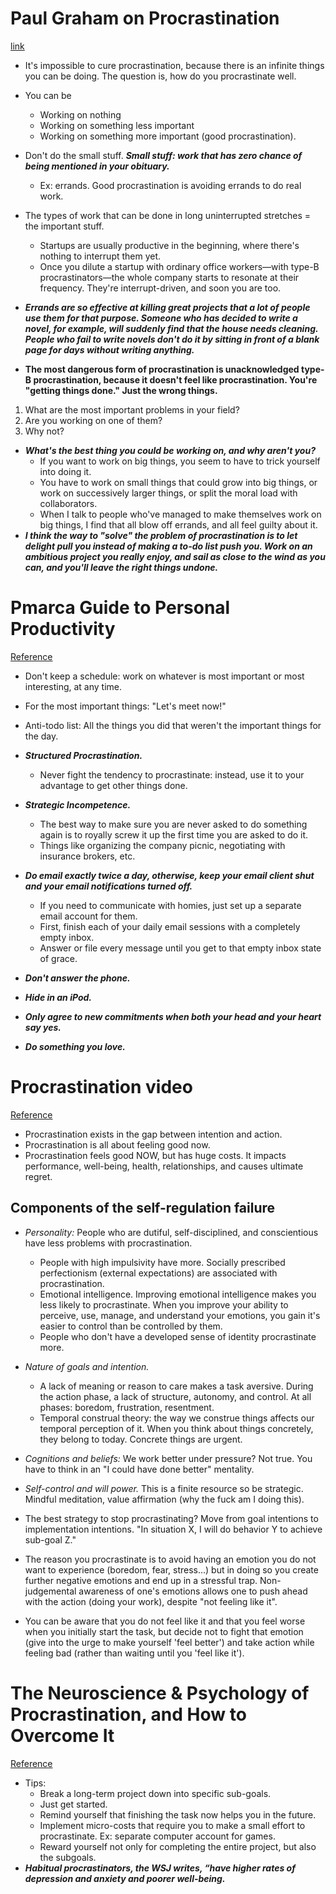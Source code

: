 # Paul Graham on Procrastination
[link](http://paulgraham.com/procrastination.html)

- It's impossible to cure procrastination, because there is an infinite things you can be doing. The question is, how do you procrastinate well.
- You can be
  - Working on nothing
  - Working on something less important
  - Working on something more important (good procrastination).
- Don't do the small stuff. ***Small stuff: work that has zero chance of being mentioned in your obituary.***
  - Ex: errands. Good procrastination is avoiding errands to do real work.
- The types of work that can be done in long uninterrupted stretches = the important stuff.
  - Startups are usually productive in the beginning, where there's nothing to interrupt them yet.
  - Once you dilute a startup with ordinary office workers—with type-B procrastinators—the whole company starts to resonate at their frequency. They're interrupt-driven, and soon you are too.
- ***Errands are so effective at killing great projects that a lot of people use them for that purpose. Someone who has decided to write a novel, for example, will suddenly find that the house needs cleaning. People who fail to write novels don't do it by sitting in front of a blank page for days without writing anything.***

- **The most dangerous form of procrastination is unacknowledged type-B procrastination, because it doesn't feel like procrastination. You're "getting things done." Just the wrong things.**

1. What are the most important problems in your field?
2. Are you working on one of them?
3. Why not?

- ***What's the best thing you could be working on, and why aren't you?***
  - If you want to work on big things, you seem to have to trick yourself into doing it.
  - You have to work on small things that could grow into big things, or work on successively larger things, or split the moral load with collaborators.
  - When I talk to people who've managed to make themselves work on big things, I find that all blow off errands, and all feel guilty about it.
- ***I think the way to "solve" the problem of procrastination is to let delight pull you instead of making a to-do list push you. Work on an ambitious project you really enjoy, and sail as close to the wind as you can, and you'll leave the right things undone.***

# Pmarca Guide to Personal Productivity
[Reference](https://pmarchive.com/guide_to_personal_productivity.html)

- Don't keep a schedule: work on whatever is most important or most interesting, at any time.
- For the most important things: "Let's meet now!"
- Anti-todo list: All the things you did that weren't the important things for the day.

- ***Structured Procrastination.***
  - Never fight the tendency to procrastinate: instead, use it to your advantage to get other things done.
- ***Strategic Incompetence.***
  - The best way to make sure you are never asked to do something again is to royally screw it up the first time you are asked to do it.
  - Things like organizing the company picnic, negotiating with insurance brokers, etc.
- ***Do email exactly twice a day, otherwise, keep your email client shut and your email notifications turned off.***
  - If you need to communicate with homies, just set up a separate email account for them.
  - First, finish each of your daily email sessions with a completely empty inbox.
  - Answer or file every message until you get to that empty inbox state of grace.
- ***Don't answer the phone.***
- ***Hide in an iPod.***
- ***Only agree to new commitments when both your head and your heart say yes.***
- ***Do something you love.***

# Procrastination video
[Reference](https://www.reddit.com/r/Documentaries/comments/5cdj0e/1_hour_lecture_by_the_worlds_leading_professor_on/)

- Procrastination exists in the gap between intention and action.
- Procrastination is all about feeling good now.
- Procrastination feels good NOW, but has huge costs. It impacts performance, well-being, health, relationships, and causes ultimate regret.

## Components of the self-regulation failure

- *Personality:* People who are dutiful, self-disciplined, and conscientious have less problems with procrastination.
  - People with high impulsivity have more. Socially prescribed perfectionism (external expectations) are associated with procrastination.
  - Emotional intelligence. Improving emotional intelligence makes you less likely to procrastinate. When you improve your ability to perceive, use, manage, and understand your emotions, you gain it's easier to control than be controlled by them.
  - People who don't have a developed sense of identity procrastinate more.
- *Nature of goals and intention.*
  - A lack of meaning or reason to care makes a task aversive. During the action phase, a lack of structure, autonomy, and control. At all phases: boredom, frustration, resentment.
  - Temporal construal theory: the way we construe things affects our temporal perception of it. When you think about things concretely, they belong to today. Concrete things are urgent.
- *Cognitions and beliefs:* We work better under pressure? Not true. You have to think in an "I could have done better" mentality.
- *Self-control and will power.* This is a finite resource so be strategic. Mindful meditation, value affirmation (why the fuck am I doing this).

- The best strategy to stop procrastinating? Move from goal intentions to implementation intentions. "In situation X, I will do behavior Y to achieve sub-goal Z."
- The reason you procrastinate is to avoid having an emotion you do not want to experience (boredom, fear, stress...) but in doing so you create further negative emotions and end up in a stressful trap. Non-judgemental awareness of one's emotions allows one to push ahead with the action (doing your work), despite "not feeling like it".
- You can be aware that you do not feel like it and that you feel worse when you initially start the task, but decide not to fight that emotion (give into the urge to make yourself 'feel better') and take action while feeling bad (rather than waiting until you 'feel like it').

# The Neuroscience & Psychology of Procrastination, and How to Overcome It
[Reference](http://www.openculture.com/2016/08/the-neuroscience-psychology-of-procrastination-and-how-to-overcome-it.html)

- Tips:
  - Break a long-term project down into specific sub-goals.
  - Just get started.
  - Remind yourself that finishing the task now helps you in the future.
  - Implement micro-costs that require you to make a small effort to procrastinate. Ex: separate computer account for games.
  - Reward yourself not only for completing the entire project, but also the subgoals.
- ***Habitual procrastinators, the WSJ writes, “have higher rates of depression and anxiety and poorer well-being.***
